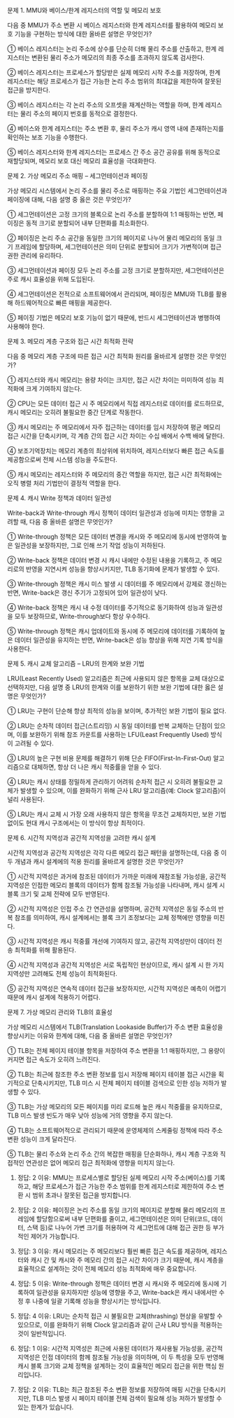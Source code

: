 문제 1. MMU와 베이스/한계 레지스터의 역할 및 메모리 보호

다음 중 MMU가 주소 변환 시 베이스 레지스터와 한계 레지스터를 활용하여 메모리 보호 기능을 구현하는 방식에 대한 올바른 설명은 무엇인가?

① 베이스 레지스터는 논리 주소에 상수를 단순히 더해 물리 주소를 산출하고, 한계 레지스터는 변환된 물리 주소가 메모리의 최종 주소를 초과하지 않도록 검사한다.

② 베이스 레지스터는 프로세스가 할당받은 실제 메모리 시작 주소를 저장하며, 한계 레지스터는 해당 프로세스가 접근 가능한 논리 주소 범위의 최대값을 제한하여 잘못된 접근을 방지한다.

③ 베이스 레지스터는 각 논리 주소의 오프셋을 재계산하는 역할을 하며, 한계 레지스터는 물리 주소의 페이지 번호를 동적으로 결정한다.

④ 베이스와 한계 레지스터는 주소 변환 후, 물리 주소가 캐시 영역 내에 존재하는지를 확인하는 보조 기능을 수행한다.

⑤ 베이스 레지스터와 한계 레지스터는 프로세스 간 주소 공간 공유를 위해 동적으로 재할당되며, 메모리 보호 대신 메모리 효율성을 극대화한다.



문제 2. 가상 메모리 주소 매핑 – 세그먼테이션과 페이징

가상 메모리 시스템에서 논리 주소를 물리 주소로 매핑하는 주요 기법인 세그먼테이션과 페이징에 대해, 다음 설명 중 옳은 것은 무엇인가?

① 세그먼테이션은 고정 크기의 블록으로 논리 주소를 분할하여 1:1 매핑하는 반면, 페이징은 동적 크기로 분할되어 내부 단편화를 최소화한다.

② 페이징은 논리 주소 공간을 동일한 크기의 페이지로 나누어 물리 메모리의 동일 크기 프레임에 할당하며, 세그먼테이션은 의미 단위로 분할되어 크기가 가변적이며 접근 권한 관리에 유리하다.

③ 세그먼테이션과 페이징 모두 논리 주소를 고정 크기로 분할하지만, 세그먼테이션은 주로 캐시 효율성을 위해 도입된다.

④ 세그먼테이션은 전적으로 소프트웨어에서 관리되며, 페이징은 MMU와 TLB를 활용해 하드웨어적으로 빠른 매핑을 제공한다.

⑤ 페이징 기법은 메모리 보호 기능이 없기 때문에, 반드시 세그먼테이션과 병행하여 사용해야 한다.



문제 3. 메모리 계층 구조와 접근 시간 최적화 전략

다음 중 메모리 계층 구조에 따른 접근 시간 최적화 원리를 올바르게 설명한 것은 무엇인가?

① 레지스터와 캐시 메모리는 용량 차이는 크지만, 접근 시간 차이는 미미하여 성능 최적화에 크게 기여하지 않는다.

② CPU는 모든 데이터 접근 시 주 메모리에서 직접 레지스터로 데이터를 로드하므로, 캐시 메모리는 오히려 불필요한 중간 단계로 작동한다.

③ 캐시 메모리는 주 메모리에서 자주 접근하는 데이터를 임시 저장하여 평균 메모리 접근 시간을 단축시키며, 각 계층 간의 접근 시간 차이는 수십 배에서 수백 배에 달한다.

④ 보조기억장치는 메모리 계층의 최상위에 위치하여, 레지스터보다 빠른 접근 속도를 제공함으로써 전체 시스템 성능을 주도한다.

⑤ 캐시 메모리는 레지스터와 주 메모리의 중간 역할을 하지만, 접근 시간 최적화에는 오직 병렬 처리 기법만이 결정적 역할을 한다.



문제 4. 캐시 Write 정책과 데이터 일관성

Write-back과 Write-through 캐시 정책이 데이터 일관성과 성능에 미치는 영향을 고려할 때, 다음 중 올바른 설명은 무엇인가?

① Write-through 정책은 모든 데이터 변경을 캐시와 주 메모리에 동시에 반영하여 높은 일관성을 보장하지만, 그로 인해 쓰기 작업 성능이 저하된다.

② Write-back 정책은 데이터 변경 시 캐시 내에만 수정된 내용을 기록하고, 주 메모리로의 반영을 지연시켜 성능을 향상시키지만, TLB 동기화에 문제가 발생할 수 있다.

③ Write-through 정책은 캐시 미스 발생 시 데이터를 주 메모리에서 강제로 갱신하는 반면, Write-back은 갱신 주기가 고정되어 있어 일관성이 낮다.

④ Write-back 정책은 캐시 내 수정 데이터를 주기적으로 동기화하여 성능과 일관성을 모두 보장하므로, Write-through보다 항상 우수하다.

⑤ Write-through 정책은 캐시 업데이트와 동시에 주 메모리에 데이터를 기록하여 높은 데이터 일관성을 유지하는 반면, Write-back은 성능 향상을 위해 지연 기록 방식을 사용한다.


문제 5. 캐시 교체 알고리즘 – LRU의 한계와 보완 기법

LRU(Least Recently Used) 알고리즘은 최근에 사용되지 않은 항목을 교체 대상으로 선택하지만, 다음 설명 중 LRU의 한계와 이를 보완하기 위한 보완 기법에 대한 옳은 설명은 무엇인가?

① LRU는 구현이 단순해 항상 최적의 성능을 보이며, 추가적인 보완 기법이 필요 없다.

② LRU는 순차적 데이터 접근(스트리밍) 시 동일 데이터를 반복 교체하는 단점이 있으며, 이를 보완하기 위해 참조 카운트를 사용하는 LFU(Least Frequently Used) 방식이 고려될 수 있다.

③ LRU의 높은 구현 비용 문제를 해결하기 위해 단순 FIFO(First-In-First-Out) 알고리즘으로 대체하면, 항상 더 나은 캐시 적중률을 얻을 수 있다.

④ LRU는 캐시 상태를 정밀하게 관리하기 어려워 순차적 접근 시 오히려 불필요한 교체가 발생할 수 있으며, 이를 완화하기 위해 근사 LRU 알고리즘(예: Clock 알고리즘)이 널리 사용된다.

⑤ LRU는 캐시 교체 시 가장 오래 사용하지 않은 항목을 무조건 교체하지만, 보완 기법 없이도 현대 캐시 구조에서는 이 방식이 항상 최적이다.



문제 6. 시간적 지역성과 공간적 지역성을 고려한 캐시 설계

시간적 지역성과 공간적 지역성은 각각 다른 메모리 접근 패턴을 설명하는데, 다음 중 이 두 개념과 캐시 설계에의 적용 원리를 올바르게 설명한 것은 무엇인가?

① 시간적 지역성은 과거에 참조된 데이터가 가까운 미래에 재참조될 가능성을, 공간적 지역성은 인접한 메모리 블록의 데이터가 함께 참조될 가능성을 나타내며, 캐시 설계 시 블록 크기 및 교체 전략에 모두 반영된다.

② 시간적 지역성은 인접 주소 간 연관성을 설명하며, 공간적 지역성은 동일 주소의 반복 참조를 의미하여, 캐시 설계에서는 블록 크기 조정보다는 교체 정책에만 영향을 미친다.

③ 시간적 지역성은 캐시 적중률 개선에 기여하지 않고, 공간적 지역성만이 데이터 전송 최적화를 위해 활용된다.

④ 시간적 지역성과 공간적 지역성은 서로 독립적인 현상이므로, 캐시 설계 시 한 가지 지역성만 고려해도 전체 성능이 최적화된다.

⑤ 공간적 지역성은 연속적 데이터 접근을 보장하지만, 시간적 지역성은 예측이 어렵기 때문에 캐시 설계에 적용하기 어렵다.



문제 7. 가상 메모리 관리와 TLB의 효율성

가상 메모리 시스템에서 TLB(Translation Lookaside Buffer)가 주소 변환 효율성을 향상시키는 이유와 한계에 대해, 다음 중 올바른 설명은 무엇인가?

① TLB는 전체 페이지 테이블 항목을 저장하여 주소 변환을 1:1 매핑하지만, 그 용량이 커지면 접근 속도가 오히려 느려진다.

② TLB는 최근에 참조한 주소 변환 정보를 임시 저장해 페이지 테이블 접근 시간을 획기적으로 단축시키지만, TLB 미스 시 전체 페이지 테이블 검색으로 인한 성능 저하가 발생할 수 있다.

③ TLB는 가상 메모리의 모든 페이지를 미리 로드해 높은 캐시 적중률을 유지하므로, TLB 미스 발생 빈도가 매우 낮아 성능에 거의 영향을 주지 않는다.

④ TLB는 소프트웨어적으로 관리되기 때문에 운영체제의 스케줄링 정책에 따라 주소 변환 성능이 크게 달라진다.

⑤ TLB는 물리 주소와 논리 주소 간의 복잡한 매핑을 단순화하나, 캐시 계층 구조와 직접적인 연관성은 없어 메모리 접근 최적화에 영향을 미치지 않는다.



1. 정답: 2
이유: MMU는 프로세스별로 할당된 실제 메모리 시작 주소(베이스)를 기록하고, 해당 프로세스가 접근 가능한 주소 범위를 한계 레지스터로 제한하여 주소 변환 시 범위 초과나 잘못된 접근을 방지합니다.

2. 정답: 2
이유: 페이징은 논리 주소를 동일 크기의 페이지로 분할해 물리 메모리의 프레임에 할당함으로써 내부 단편화를 줄이고, 세그먼테이션은 의미 단위(코드, 데이터, 스택 등)로 나누어 가변 크기를 허용하며 각 세그먼트에 대해 접근 권한 등 부가적인 제어가 가능합니다.

3. 정답: 3
이유: 캐시 메모리는 주 메모리보다 훨씬 빠른 접근 속도를 제공하며, 레지스터와 캐시 간 및 캐시와 주 메모리 간의 접근 시간 차이가 크기 때문에, 캐시 계층을 효율적으로 설계하는 것이 전체 메모리 성능 최적화에 매우 중요합니다.
   
4. 정답: 5
이유: Write-through 정책은 데이터 변경 시 캐시와 주 메모리에 동시에 기록하여 일관성을 유지하지만 성능에 영향을 주고, Write-back은 캐시 내에서만 수정 후 나중에 일괄 기록해 성능을 향상시키는 방식입니다.

5. 정답: 4
이유: LRU는 순차적 접근 시 불필요한 교체(thrashing) 현상을 유발할 수 있으므로, 이를 완화하기 위해 Clock 알고리즘과 같이 근사 LRU 방식을 적용하는 것이 일반적입니다.
   
6. 정답: 1
이유: 시간적 지역성은 최근에 사용된 데이터가 재사용될 가능성을, 공간적 지역성은 인접 데이터의 함께 참조될 가능성을 의미하며, 이 두 특성을 모두 반영해 캐시 블록 크기와 교체 정책을 설계하는 것이 효율적인 메모리 접근을 위한 핵심 원리입니다.
   
7. 정답: 2
이유: TLB는 최근 참조된 주소 변환 정보를 저장하여 매핑 시간을 단축시키지만, TLB 미스 발생 시 페이지 테이블 전체 검색이 필요해 성능 저하가 발생할 수 있는 한계가 있습니다.
